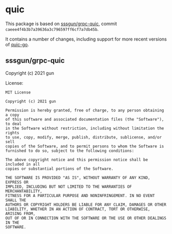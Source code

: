 # quic

This package is based on [sssgun/grpc-quic](https://github.com/sssgun/grpc-quic), commit `caeee4f4b3b7a39636a3c796597ff6cf7a7db45b`.

It contains a number of changes, including support for more recent versions of [quic-go](https://github.com/quic-go/quic-go).

## sssgun/grpc-quic

Copyright (c) 2021 gun

License:

```text
MIT License

Copyright (c) 2021 gun

Permission is hereby granted, free of charge, to any person obtaining a copy
of this software and associated documentation files (the "Software"), to deal
in the Software without restriction, including without limitation the rights
to use, copy, modify, merge, publish, distribute, sublicense, and/or sell
copies of the Software, and to permit persons to whom the Software is
furnished to do so, subject to the following conditions:

The above copyright notice and this permission notice shall be included in all
copies or substantial portions of the Software.

THE SOFTWARE IS PROVIDED "AS IS", WITHOUT WARRANTY OF ANY KIND, EXPRESS OR
IMPLIED, INCLUDING BUT NOT LIMITED TO THE WARRANTIES OF MERCHANTABILITY,
FITNESS FOR A PARTICULAR PURPOSE AND NONINFRINGEMENT. IN NO EVENT SHALL THE
AUTHORS OR COPYRIGHT HOLDERS BE LIABLE FOR ANY CLAIM, DAMAGES OR OTHER
LIABILITY, WHETHER IN AN ACTION OF CONTRACT, TORT OR OTHERWISE, ARISING FROM,
OUT OF OR IN CONNECTION WITH THE SOFTWARE OR THE USE OR OTHER DEALINGS IN THE
SOFTWARE.
```
